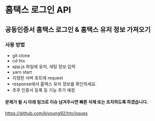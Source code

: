 # 홈택스 로그인 API

## 공동인증서 홈택스 로그인 & 홈택스 유저 정보 가져오기
### 사용 방법
- git clone
- cd htx
- app.js 파일에 유저, 세팅 정보 입력
- yarn start
- 지정한 서버 포트에 request
- response에서 홈택스 유저 정보를 확인하세요.
- 추후 인증서 등록 등 기능 추가 예정
#### 문제가 될 시 아래 링크로 이슈 남겨주시면 빠른 삭제 또는 조치하도록 하겠습니다.
https://github.com/kiyoung92/htx/issues